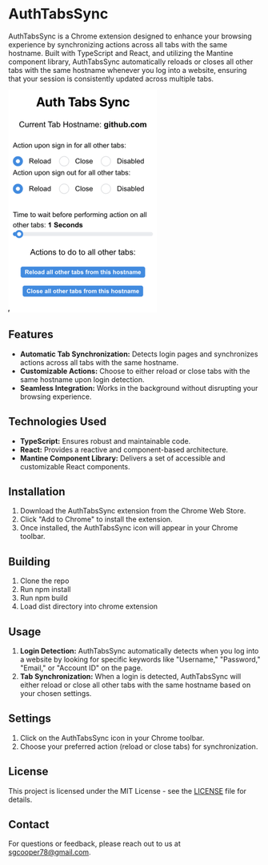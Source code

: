 # AuthTabsSync

AuthTabsSync is a Chrome extension designed to enhance your browsing experience by synchronizing actions across all tabs with the same hostname. Built with TypeScript and React, and utilizing the Mantine component library, AuthTabsSync automatically reloads or closes all other tabs with the same hostname whenever you log into a website, ensuring that your session is consistently updated across multiple tabs.

![AuthTabsSync Screenshot](./images/screenshot.png)
## Features

- **Automatic Tab Synchronization:** Detects login pages and synchronizes actions across all tabs with the same hostname.
- **Customizable Actions:** Choose to either reload or close tabs with the same hostname upon login detection.
- **Seamless Integration:** Works in the background without disrupting your browsing experience.

## Technologies Used

- **TypeScript:** Ensures robust and maintainable code.
- **React:** Provides a reactive and component-based architecture.
- **Mantine Component Library:** Delivers a set of accessible and customizable React components.

## Installation

1. Download the AuthTabsSync extension from the Chrome Web Store.
2. Click "Add to Chrome" to install the extension.
3. Once installed, the AuthTabsSync icon will appear in your Chrome toolbar.

## Building

1. Clone the repo
2. Run npm install
3. Run npm build
4. Load dist directory into chrome extension

## Usage

1. **Login Detection:** AuthTabsSync automatically detects when you log into a website by looking for specific keywords like "Username," "Password," "Email," or "Account ID" on the page.
2. **Tab Synchronization:** When a login is detected, AuthTabsSync will either reload or close all other tabs with the same hostname based on your chosen settings.

## Settings

1. Click on the AuthTabsSync icon in your Chrome toolbar.
2. Choose your preferred action (reload or close tabs) for synchronization.

## License

This project is licensed under the MIT License - see the [LICENSE](LICENSE) file for details.

## Contact

For questions or feedback, please reach out to us at [sgcooper78@gmail.com](mailto:sgcooper78@gmail.com).
